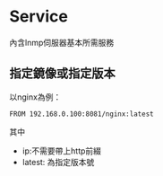 # Service

內含lnmp伺服器基本所需服務


## 指定鏡像或指定版本
以nginx為例：  

```
FROM 192.168.0.100:8081/nginx:latest
```
其中  
- ip:不需要帶上http前綴  
- latest: 為指定版本號
